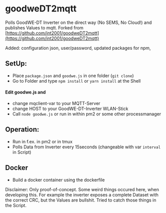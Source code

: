 # goodweDT2mqtt
Polls GoodWE-DT Inverter on the direct way (No SEMS, No Cloud!) and publishes Values to mqtt. Forked from [https://github.com/int2001/goodweDT2mqtt](https://github.com/int2001/goodweDT2mqtt)

Added: configuration json, user/password, updated packages for npm, 

## SetUp:
* Place `package.json` and `goodwe.js` in one folder (`git clone`)
* Go to Folder and type `npm install` or `yarn install` at the Shell

#### Edit goodwe.js and 
* change mqclient-var to your MQTT-Server
* change HOST to your GoodWE-DT-Inverter WLAN-Stick
* Call `node goodwe.js` or run in within pm2 or some other processmanager

## Operation:
* Run in f.ex. in pm2 or in tmux
* Polls Data from Inverter every 15seconds (changeable with var `interval` in Script)

## Docker
* Build a docker container using the dockerfile

Disclaimer:
Only proof-of-concept.
Some weird things occured here, when developing this. For example the inverter exposes a complete Dataset with the correct CRC, but the Values are bullshit. Tried to catch those things in the Script.

